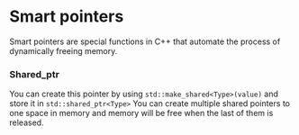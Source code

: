 # Smart pointers

Smart pointers are special functions in C++ that automate the process of dynamically freeing memory.

### Shared_ptr

You can create this pointer by using `std::make_shared<Type>(value)` and store it in `std::shared_ptr<Type>`
You can create multiple shared pointers to one space in memory and memory will be free when the last of them is released.
